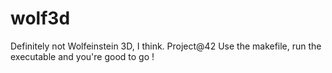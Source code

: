 # wolf3d
Definitely not Wolfeinstein 3D, I think.
Project@42
Use the makefile, run the executable and you're good to go !
